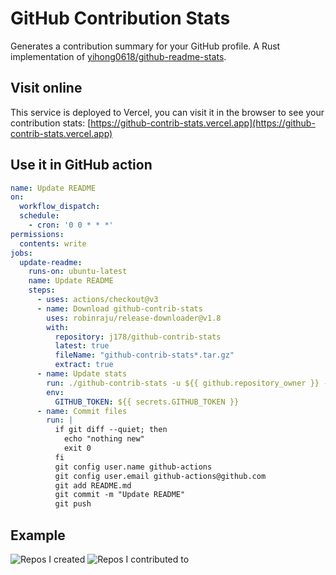 # GitHub Contribution Stats

Generates a contribution summary for your GitHub profile. A Rust implementation of [yihong0618/github-readme-stats](https://github.com/yihong0618/github-readme-stats).

## Visit online

This service is deployed to Vercel, you can visit it in the browser to see your contribution stats: [https://github-contrib-stats.vercel.app](https://github-contrib-stats.vercel.app)

## Use it in GitHub action

```yml
name: Update README
on:
  workflow_dispatch:
  schedule:
    - cron: '0 0 * * *'
permissions:
  contents: write
jobs:
  update-readme:
    runs-on: ubuntu-latest
    name: Update README
    steps:
      - uses: actions/checkout@v3
      - name: Download github-contrib-stats
        uses: robinraju/release-downloader@v1.8
        with:
          repository: j178/github-contrib-stats
          latest: true
          fileName: "github-contrib-stats*.tar.gz"
          extract: true
      - name: Update stats
        run: ./github-contrib-stats -u ${{ github.repository_owner }} -o README.md
        env:
          GITHUB_TOKEN: ${{ secrets.GITHUB_TOKEN }}
      - name: Commit files
        run: |
          if git diff --quiet; then
            echo "nothing new"
            exit 0
          fi
          git config user.name github-actions
          git config user.email github-actions@github.com
          git add README.md
          git commit -m "Update README"
          git push
```

## Example

![Repos I created](https://github-contrib-stats.vercel.app/j178/created.svg)
![Repos I contributed to](https://github-contrib-stats.vercel.app/j178/contributed.svg)
